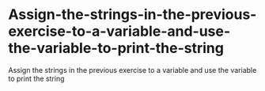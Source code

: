 # Assign-the-strings-in-the-previous-exercise-to-a-variable-and-use-the-variable-to-print-the-string
Assign the strings in the previous exercise to a variable and use the variable to print the string
